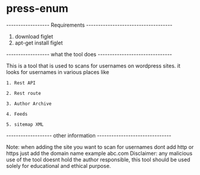 # press-enum
------------------ Requirements ------------------------------------
1. download figlet 
2. apt-get install figlet


------------------ what the tool does -------------------------------

This is a tool that is used to scans for usernames on wordpress sites. 
it looks for usernames in various places like
    
    1. Rest API
     
    2. Rest route
     
    3. Author Archive
    
    4. Feeds
     
    5. sitemap XML

------------------- other information -------------------------------

Note: when adding the site you want to scan for usernames dont add http or https just add the domain name example abc.com
Disclaimer: any malicious use of the tool doesnt hold the author responsible, this tool should be used solely for educational and ethical purpose. 


